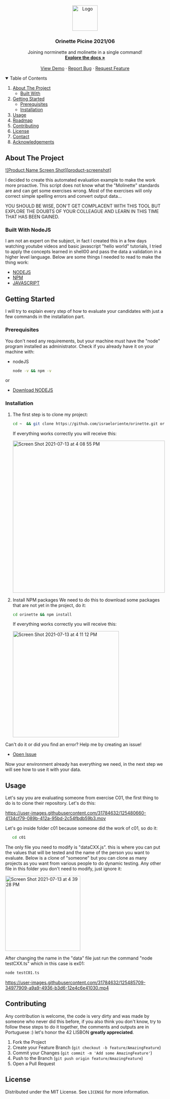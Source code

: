 <!-- PROJECT LOGO -->
<br />
<p align="center">
  <a href="https://www.42lisboa.com/wp-content/uploads/2020/07/42-Lisboa_RGB_Vertical.png">
    <img src="images/logo.png" alt="Logo" width="80" height="80">
  </a>

  <h3 align="center">Orinette Picine 2021/06</h3>

  <p align="center">
    Joining norminette and molinette in a single command!
    <br />
    <a href="https://github.com/othneildrew/Best-README-Template"><strong>Explore the docs »</strong></a>
    <br />
    <br />
    <a href="https://github.com/othneildrew/Best-README-Template">View Demo</a>
    ·
    <a href="https://github.com/othneildrew/Best-README-Template/issues">Report Bug</a>
    ·
    <a href="https://github.com/othneildrew/Best-README-Template/issues">Request Feature</a>
  </p>
</p>



<!-- TABLE OF CONTENTS -->
<details open="open">
  <summary>Table of Contents</summary>
  <ol>
    <li>
      <a href="#about-the-project">About The Project</a>
      <ul>
        <li><a href="#built-with">Built With</a></li>
      </ul>
    </li>
    <li>
      <a href="#getting-started">Getting Started</a>
      <ul>
        <li><a href="#prerequisites">Prerequisites</a></li>
        <li><a href="#installation">Installation</a></li>
      </ul>
    </li>
    <li><a href="#usage">Usage</a></li>
    <li><a href="#roadmap">Roadmap</a></li>
    <li><a href="#contributing">Contributing</a></li>
    <li><a href="#license">License</a></li>
    <li><a href="#contact">Contact</a></li>
    <li><a href="#acknowledgements">Acknowledgements</a></li>
  </ol>
</details>



<!-- ABOUT THE PROJECT -->
## About The Project

[![Product Name Screen Shot][product-screenshot]](https://example.com)

I decided to create this automated evaluation example to make the work more proactive. This script does not know what the "Molinette" standards are and can get some exercises wrong. Most of the exercises will only correct simple spelling errors and convert output data...

YOU SHOULD BE WISE, DON'T GET COMPLACENT WITH THIS TOOL BUT EXPLORE THE DOUBTS OF YOUR COLLEAGUE AND LEARN IN THIS TIME THAT HAS BEEN GAINED.

### Built With NodeJS

I am not an expert on the subject, in fact I created this in a few days watching youtube videos and basic javascript "hello world" tutorials, I tried to apply the concepts learned in shell00 and pass the data a validation in a higher level language.
Below are some things I needed to read to make the thing work:

* [NODEJS](https://nodejs.org/en/)
* [NPM](https://www.npmjs.com)
* [JAVASCRIPT](https://www.w3schools.com/js/)



<!-- GETTING STARTED -->
## Getting Started

I will try to explain every step of how to evaluate your candidates with just a few commands in the installation part.

### Prerequisites

You don't need any requirements, but your machine must have the "node" program installed as administrator.
Check if you already have it on your machine with:
* nodeJS
  ```sh
  node -v && npm -v
  ```
or

* [Download NODEJS](https://nodejs.org/dist/v14.17.3/node-v14.17.3.pkg)


### Installation

1. The first step is to clone my project:
   ```sh
   cd ~  && git clone https://github.com/israeloriente/orinette.git orinette
   ```
   If everything works correctly you will receive this:
      
   <img width="480" alt="Screen Shot 2021-07-13 at 4 08 55 PM" src="https://user-images.githubusercontent.com/31784632/125477079-e6da8f71-66e0-4fd1-8e32-1399e723ff6e.png">

      
2. Install NPM packages
   We need to do this to download some packages that are not yet in the project, do it:
   ```sh
   cd orinette && npm install
   ```
   If everything works correctly you will receive this:
   
   <img width="335" alt="Screen Shot 2021-07-13 at 4 11 12 PM" src="https://user-images.githubusercontent.com/31784632/125477188-03b13355-c485-47bd-8692-cb5132003dac.png">

Can't do it or did you find an error?
Help me by creating an issue!

* [Open Issue](https://github.com/israeloriente/orinette/issues/new)

Now your environment already has everything we need, in the next step we will see how to use it with your data.


<!-- USAGE EXAMPLES -->
## Usage

Let's say you are evaluating someone from exercise C01, the first thing to do is to clone their repository. Let's do this:

https://user-images.githubusercontent.com/31784632/125480660-4134cf79-089b-412a-95bd-2c54fbdb59b3.mov

Let's go inside folder c01 because someone did the work of c01, so do it:

```sh
   cd c01
```

The only file you need to modify is "dataCXX.js".
 this is where you can put the values that will be tested and the name of the person you want to evaluate.
 Below is a clone of "someone" but you can clone as many projects as you want from various people to do dynamic testing. Any other file in this folder you don't need to modify, just ignore it:
 
 <img width="237" alt="Screen Shot 2021-07-13 at 4 39 28 PM" src="https://user-images.githubusercontent.com/31784632/125482763-14e389e5-4056-4897-be68-7e9a363d5247.png">
 
 After changing the name in the "data" file just run the command "node testCXX.ts" which in this case is ex01:
 
 ```sh
 node testC01.ts
 ```

https://user-images.githubusercontent.com/31784632/125485709-34977909-a9a9-4936-b3d6-12e4c6e41030.mp4


 
<!-- CONTRIBUTING -->
## Contributing

Any contribution is welcome, the code is very dirty and was made by someone who never did this before, if you also think you don't know, try to follow these steps to do it together, the comments and outputs are in Portuguese :) let's honor the 42 LISBON **greatly appreciated**.

1. Fork the Project
2. Create your Feature Branch (`git checkout -b feature/AmazingFeature`)
3. Commit your Changes (`git commit -m 'Add some AmazingFeature'`)
4. Push to the Branch (`git push origin feature/AmazingFeature`)
5. Open a Pull Request



<!-- LICENSE -->
## License

Distributed under the MIT License. See `LICENSE` for more information.
